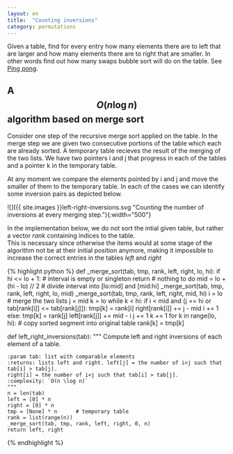 ```yaml
---
layout: en
title:  "Counting inversions"
category: permutations
---
```


Given a table, find for every entry how many elements there are to left that are larger and how many elements there are to right that are smaller.  In other words find out how many swaps bubble sort will do on the table.
See [Ping pong](https://uva.onlinejudge.org/index.php?option=onlinejudge&page=show_problem&problem=4174).


## A $$O(n\log n)$$ algorithm based on merge sort

Consider one step of the recursive merge sort applied on the table.
In the merge step we are given two consecutive portions of the table which each are already sorted.  A temporary table recieves the result of the merging of the two lists.  We have two pointers i and j that progress in each of the tables and a pointer k in the temporary table.

At any moment we compare the elements pointed by i and j and move the smaller of them to the temporary table. In each of the cases we can identify some inversion pairs as depicted below.

![]({{ site.images }}left-right-inversions.svg "Counting the number of inversions at every merging step."){:width="500"}


In the implementation below, we do not sort the intial given table, but rather a vector *rank* containing indices to the table.  
This is necessary since otherwise the items would at some stage of the algorithm not be at their initial position anymore, making it impossible to increase the correct entries in the tables  *left* and *right*

{% highlight python %}
def _merge_sort(tab, tmp, rank, left, right, lo, hi):
    if hi <= lo + 1:             # interval is empty or singleton
        return                   # nothing to do
    mid = lo + (hi - lo) // 2    # divide interval into [lo:mid] and [mid:hi]
    _merge_sort(tab, tmp, rank, left, right, lo, mid)
    _merge_sort(tab, tmp, rank, left, right, mid, hi)
    i = lo                       # merge the two lists
    j = mid
    k = lo
    while k < hi:
        if i < mid and (j == hi or tab[rank[i]] <= tab[rank[j]]):
            tmp[k] = rank[i]
            right[rank[i]] += j - mid
            i += 1
        else:
            tmp[k] = rank[j]
            left[rank[j]] += mid - i
            j += 1
        k += 1
    for k in range(lo, hi):      # copy sorted segment into original table
        rank[k] = tmp[k]
    

def left_right_inversions(tab):
    """ Compute left and right inversions of each element of a table.

    :param tab: list with comparable elements
    :returns: lists left and right. left[j] = the number of i<j such that tab[i] > tab[j].
    right[i] = the number of i<j such that tab[i] > tab[j].
    :complexity: `O(n \log n)`
    """
    n = len(tab)
    left = [0] * n
    right = [0] * n
    tmp = [None] * n      # temporary table
    rank = list(range(n))
    _merge_sort(tab, tmp, rank, left, right, 0, n)
    return left, right
{% endhighlight %}

